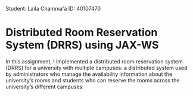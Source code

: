 Student: Laila Chamma'a
ID: 40107470
# Distributed Room Reservation System (DRRS) using JAX-WS

In this assignment, I implemented a distributed room reservation system
(DRRS) for a university with multiple campuses: a distributed system used by administrators
who manage the availability information about the university’s rooms and students who can
reserve the rooms across the university’s different campuses.